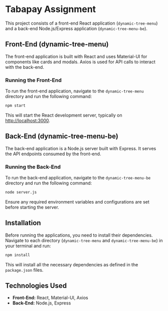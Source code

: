 # Tabapay Assignment

This project consists of a front-end React application (`dynamic-tree-menu`) and a back-end Node.js/Express application (`dynamic-tree-menu-be`). 

## Front-End (dynamic-tree-menu)

The front-end application is built with React and uses Material-UI for components like cards and modals. Axios is used for API calls to interact with the back-end.

### Running the Front-End

To run the front-end application, navigate to the `dynamic-tree-menu` directory and run the following command:

```bash
npm start
```

This will start the React development server, typically on [http://localhost:3000](http://localhost:3000).

## Back-End (dynamic-tree-menu-be)

The back-end application is a Node.js server built with Express. It serves the API endpoints consumed by the front-end.

### Running the Back-End

To run the back-end application, navigate to the `dynamic-tree-menu-be` directory and run the following command:

```bash
node server.js
```

Ensure any required environment variables and configurations are set before starting the server.

## Installation

Before running the applications, you need to install their dependencies. Navigate to each directory (`dynamic-tree-menu` and `dynamic-tree-menu-be`) in your terminal and run:

```bash
npm install
```

This will install all the necessary dependencies as defined in the `package.json` files.

## Technologies Used

- **Front-End:** React, Material-UI, Axios
- **Back-End:** Node.js, Express